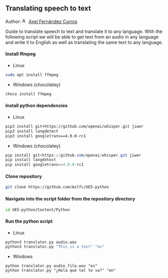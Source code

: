 ## Translating speech to text

Author: [<img src="https://nott-gaming.github.io/assets/images/Axel_agent.png" alt="Axel" width="16" height="16">](https://nott-gaming.github.io/aboutus#AXEL) [Axel Fernández Curros](https://nott-gaming.github.io/aboutus#AXEL)

Guide to translate speech to text and translate it to any language.
With the following script we will be able to get text from an audio in any language and write it to English as well as translating the same text to any language.

#### Install ffmpeg
* Linux
```bash
sudo apt install ffmpeg
```
* Windows (chocolatey)
```powershell
choco install ffmpeg
```

#### Install python dependencies
* Linux
```bash
pip3 install git+https://github.com/openai/whisper.git jiwer
pip3 install langdetect
pip3 install googletrans==4.0.0-rc1
```
* Windows (chocolatey)
```powershell
pip install git+https://github.com/openai/whisper.git jiwer
pip install langdetect
pip install googletrans==4.0.0-rc1
```

#### Clone repository
```bash
git clone https://github.com/Axlfc/UE5-python
```

#### Navigate into the script folder from the repository directory
```bash
cd UE5-python/Content/Python
```

#### Run the python script
* Linux
```bash
python3 translator.py audio.wav
python3 translator.py "This is a test" "es"
```
* Windows
```windows
python translator.py audio_file.wav "es"
python translator.py "¿Hola qué tal te va?" "en"
```